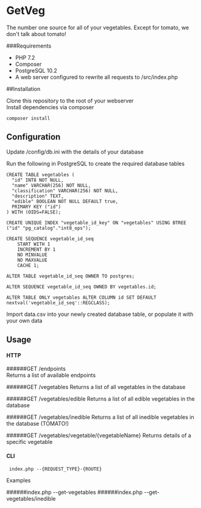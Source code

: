 # GetVeg
The number one source for all of your vegetables.  Except for tomato, we don't talk about tomato!

###Requirements

* PHP 7.2
* Composer
* PostgreSQL 10.2
* A web server configured to rewrite all requests to /src/index.php

##Installation

Clone this repository to the root of your webserver  
Install dependencies via composer

```console
composer install
```

## Configuration

Update /config/db.ini with the details of your database

Run the following in PostgreSQL to create the required database tables

```postgresql
CREATE TABLE vegetables (
  "id" INT8 NOT NULL,
  "name" VARCHAR(256) NOT NULL,
  "classification" VARCHAR(256) NOT NULL,
  "description" TEXT,
  "edible" BOOLEAN NOT NULL DEFAULT true,
  PRIMARY KEY ("id")
) WITH (OIDS=FALSE);

CREATE UNIQUE INDEX "vegetable_id_key" ON "vegetables" USING BTREE ("id" "pg_catalog"."int8_ops");

CREATE SEQUENCE vegetable_id_seq
    START WITH 1
    INCREMENT BY 1
    NO MINVALUE 
    NO MAXVALUE 
    CACHE 1;

ALTER TABLE vegetable_id_seq OWNER TO postgres;

ALTER SEQUENCE vegetable_id_seq OWNED BY vegetables.id;

ALTER TABLE ONLY vegetables ALTER COLUMN id SET DEFAULT nextval('vegetable_id_seq'::REGCLASS);
```

Import data.csv into your newly created database table, or populate it with your own data

## Usage
#### HTTP

######GET /endpoints  
Returns a list of available endpoints

######GET /vegetables
Returns a list of all vegetables in the database
  
######GET /vegetables/edible
Returns a list of all edible vegetables in the database

######GET /vegetables/inedible
Returns a list of all inedible vegetables in the database (TOMATO!)

######GET /vegetables/vegetable/{vegetableName}
Returns details of a specific vegetable

#### CLI

```console
 index.php --{REQUEST_TYPE}-{ROUTE}
```

Examples

######index.php --get-vegetables
######index.php --get-vegetables/inedible